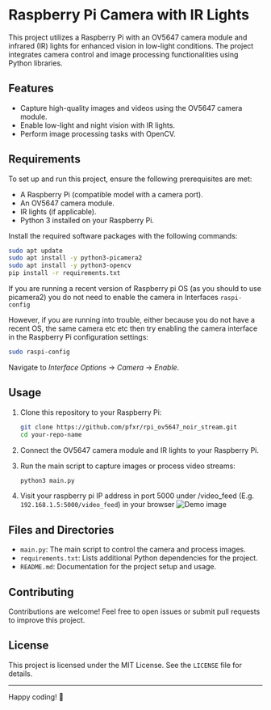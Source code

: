 
# Raspberry Pi Camera with IR Lights

This project utilizes a Raspberry Pi with an OV5647 camera module and infrared (IR) lights for enhanced vision in low-light conditions. The project integrates camera control and image processing functionalities using Python libraries.

## Features
- Capture high-quality images and videos using the OV5647 camera module.
- Enable low-light and night vision with IR lights.
- Perform image processing tasks with OpenCV.

## Requirements
To set up and run this project, ensure the following prerequisites are met:
- A Raspberry Pi (compatible model with a camera port).
- An OV5647 camera module.
- IR lights (if applicable).
- Python 3 installed on your Raspberry Pi.

Install the required software packages with the following commands:

```bash
sudo apt update
sudo apt install -y python3-picamera2
sudo apt install -y python3-opencv
pip install -r requirements.txt
```


If you are running a recent version of Raspberry pi OS (as you should to use picamera2) you do not need to enable the camera in Interfaces `raspi-config`

However, if you are running into trouble, either because you do not have a recent OS, the same camera etc etc then try enabling the camera interface in the Raspberry Pi configuration settings:
```bash
sudo raspi-config
```
Navigate to *Interface Options* -> *Camera* -> *Enable*.

## Usage
1. Clone this repository to your Raspberry Pi:
   ```bash
   git clone https://github.com/pfxr/rpi_ov5647_noir_stream.git
   cd your-repo-name
   ```

2. Connect the OV5647 camera module and IR lights to your Raspberry Pi.

3. Run the main script to capture images or process video streams:
   ```bash
   python3 main.py
   ```

4. Visit your raspberry pi IP address in port 5000 under /video_feed (E.g. `192.168.1.5:5000/video_feed`) in your browser
![Demo image](./img/demo.png)

## Files and Directories
- `main.py`: The main script to control the camera and process images.
- `requirements.txt`: Lists additional Python dependencies for the project.
- `README.md`: Documentation for the project setup and usage.

## Contributing
Contributions are welcome! Feel free to open issues or submit pull requests to improve this project.

## License
This project is licensed under the MIT License. See the `LICENSE` file for details.

---

Happy coding! 🎥
```
